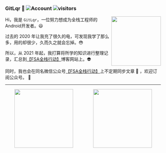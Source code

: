 ### GitLqr 👋 ![Account](https://img.shields.io/badge/微信公众号-全栈行动-brightgreen) ![visitors](https://visitor-badge.glitch.me/badge?page_id=GitLqr.GitLqr)

<p>
<img align="right" height="160" width="160" src="https://cdn.jsdelivr.net/gh/FullStackAction/PicBed@resource/image/20210110171035.png" />

Hi，我是 `GitLqr`，一位努力想成为全栈工程师的Android开发者。😃

过去的 2020 年让我充了很久的电，可发现我学了那么多，用的却很少，久而久之就会忘掉。😳

所以，从 2021 年起，我打算将所学的知识进行整理记录，汇总到[【FSA全栈行动】](https://fullstackaction.com/)博客网站上。👽

同时，我也会在同名微信公众号[【FSA全栈行动】](https://cdn.jsdelivr.net/gh/FullStackAction/PicBed@resource/image/20210131111432.png)上不定期同步文章 📖 ，欢迎订阅公众号。 🎉

<!--
https://cdn.jsdelivr.net/gh/FullStackAction/PicBed@resource/image/20210110171035.png
-->

---


<div style="display:flex; flex-direction:row; justify-content:space-around;">
<img height="190" align="left" src="https://github-readme-stats.vercel.app/api?username=GitLqr&show_icons=true" />
<img height="190" align="right" src="https://github-readme-stats.vercel.app/api/top-langs/?username=GitLqr&langs_count=10&layout=compact" />
</div>

  
<!--
**GitLqr/GitLqr** is a ✨ _special_ ✨ repository because its `README.md` (this file) appears on your GitHub profile.

Here are some ideas to get you started:

- 🔭 I’m currently working on ...
- 🌱 I’m currently learning ...
- 👯 I’m looking to collaborate on ...
- 🤔 I’m looking for help with ...
- 💬 Ask me about ...
- 📫 How to reach me: ...
- 😄 Pronouns: ...
- ⚡ Fun fact: ...
-->
